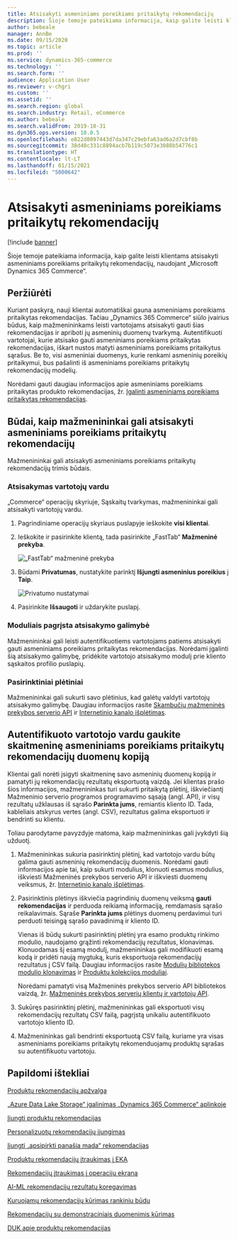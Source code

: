 ```yaml
---
title: Atsisakyti asmeniniams poreikiams pritaikytų rekomendacijų
description: Šioje temoje pateikiama informacija, kaip galite leisti klientams atsisakyti asmeniniams poreikiams pritaikytų rekomendacijų, naudojant „Microsoft Dynamics 365 Commerce“.
author: bebeale
manager: AnnBe
ms.date: 09/15/2020
ms.topic: article
ms.prod: ''
ms.service: dynamics-365-commerce
ms.technology: ''
ms.search.form: ''
audience: Application User
ms.reviewer: v-chgri
ms.custom: ''
ms.assetid: ''
ms.search.region: global
ms.search.industry: Retail, eCommerce
ms.author: bebeale
ms.search.validFrom: 2019-10-31
ms.dyn365.ops.version: 10.0.5
ms.openlocfilehash: e822d0097443d7da347c29ebfa63ad6a2d7cbf8b
ms.sourcegitcommit: 38d40c331c8894acb7b119c5073e3088b54776c1
ms.translationtype: HT
ms.contentlocale: lt-LT
ms.lasthandoff: 01/15/2021
ms.locfileid: "5000642"
---
```

# <a name="opt-out-of-personalized-recommendations"></a>Atsisakyti asmeniniams poreikiams pritaikytų rekomendacijų

[!include [banner](includes/banner.md)]

Šioje temoje pateikiama informacija, kaip galite leisti klientams atsisakyti asmeniniams poreikiams pritaikytų rekomendacijų, naudojant „Microsoft Dynamics 365 Commerce“.

## <a name="overview"></a>Peržiūrėti

Kuriant paskyrą, nauji klientai automatiškai gauna asmeniniams poreikiams pritaikytas rekomendacijas. Tačiau „Dynamics 365 Commerce“ siūlo įvairius būdus, kaip mažmenininkams leisti vartotojams atsisakyti gauti šias rekomendacijas ir apriboti jų asmeninių duomenų tvarkymą. Autentifikuoti vartotojai, kurie atsisako gauti asmeniniams poreikiams pritaikytas rekomendacijas, iškart nustos matyti asmeniniams poreikiams pritaikytus sąrašus. Be to, visi asmeniniai duomenys, kurie renkami asmeninių poreikių pritaikymui, bus pašalinti iš asmeniniams poreikiams pritaikytų rekomendacijų modelių.

Norėdami gauti daugiau informacijos apie asmeniniams poreikiams pritaikytas produkto rekomendacijas, žr. [Įgalinti asmeniniams poreikiams pritaikytas rekomendacijas](personalized-recommendations.md).

## <a name="ways-for-retailers-to-implement-an-opt-out-experience"></a>Būdai, kaip mažmenininkai gali atsisakyti asmeniniams poreikiams pritaikytų rekomendacijų

Mažmenininkai gali atsisakyti asmeniniams poreikiams pritaikytų rekomendacijų trimis būdais.

### <a name="opting-out-on-behalf-of-users"></a>Atsisakymas vartotojų vardu

„Commerce“ operacijų skyriuje, Sąskaitų tvarkymas, mažmenininkai gali atsisakyti vartotojų vardu.

1. Pagrindiniame operacijų skyriaus puslapyje ieškokite **visi klientai**.
1. Ieškokite ir pasirinkite klientą, tada pasirinkite „FastTab“ **Mažmeninė prekyba**.

    ![„FastTab“ mažmeninė prekyba](./media/Disablepersonalizationpart1.png)

1. Būdami **Privatumas**, nustatykite parinktį **Išjungti asmeninius poreikius** į **Taip**.

    ![Privatumo nustatymai](./media/Disablepersonalizationpart2.png)

1. Pasirinkite **Išsaugoti** ir uždarykite puslapį.

### <a name="module-based-opt-out-experience"></a>Moduliais pagrįsta atsisakymo galimybė

Mažmenininkai gali leisti autentifikuotiems vartotojams patiems atsisakyti gauti asmeniniams poreikiams pritaikytas rekomendacijas. Norėdami įgalinti šią atsisakymo galimybę, pridėkite vartotojo atsisakymo modulį prie kliento sąskaitos profilio puslapių.

### <a name="custom-extensions"></a>Pasirinktiniai plėtiniai

Mažmenininkai gali sukurti savo plėtinius, kad galėtų valdyti vartotojų atsisakymo galimybę. Daugiau informacijos rasite [Skambučių mažmeninės prekybos serverio API](e-commerce-extensibility/call-retail-server-apis.md) ir [Internetinio kanalo išplėtimas](e-commerce-extensibility/overview.md).

## <a name="obtain-a-digital-copy-of-personalized-recommendations-data-on-behalf-of-an-authenticated-user"></a>Autentifikuoto vartotojo vardu gaukite skaitmeninę asmeniniams poreikiams pritaikytų rekomendacijų duomenų kopiją

Klientai gali norėti įsigyti skaitmeninę savo asmeninių duomenų kopiją ir pamatyti jų rekomendacijų rezultatų eksportuotą vaizdą. Jei klientas prašo šios informacijos, mažmenininkas turi sukurti pritaikytą plėtinį, iškviečiantį Mažmeninio serverio programos programavimo sąsają (angl. API), ir visų rezultatų užklausas iš sąrašo **Parinkta jums**, remiantis kliento ID. Tada, kableliais atskyrus vertes (angl. CSV), rezultatus galima eksportuoti ir bendrinti su klientu.

Toliau parodytame pavyzdyje matoma, kaip mažmenininkas gali įvykdyti šią užduotį.

1. Mažmenininkas sukuria pasirinktinį plėtinį, kad vartotojo vardu būtų galima gauti asmeninių rekomendacijų duomenis. Norėdami gauti informacijos apie tai, kaip sukurti modulius, klonuoti esamus modulius, iškviesti Mažmeninės prekybos serverio API ir iškviesti duomenų veiksmus, žr. [Internetinio kanalo išplėtimas](e-commerce-extensibility/overview.md).
2. Pasirinktinis plėtinys iškviečia pagrindinių duomenų veiksmą **gauti rekomendacijas** ir perduoda reikiamą informaciją, remdamasis sąrašo reikalavimais. Sąraše **Parinkta jums** plėtinys duomenų perdavimui turi perduoti teisingą sąrašo pavadinimą ir kliento ID.

    Vienas iš būdų sukurti pasirinktinį plėtinį yra esamo produktų rinkimo modulio, naudojamo grąžinti rekomendacijų rezultatus, klonavimas. Klonuodamas šį esamą modulį, mažmenininkas gali modifikuoti esamą kodą ir pridėti naują mygtuką, kuris eksportuoja rekomendacijų rezultatus į CSV failą. Daugiau informacijos rasite [Modulių bibliotekos modulio klonavimas](e-commerce-extensibility/clone-starter-module.md) ir [Produktų kolekcijos moduliai](product-collection-module-overview.md).

    Norėdami pamatyti visą Mažmeninės prekybos serverio API bibliotekos vaizdą, žr. [Mažmeninės prekybos serverių klientų ir vartotojų API](dev-itpro/retail-server-customer-consumer-api.md).

3. Sukūręs pasirinktinį plėtinį, mažmenininkas gali eksportuoti visų rekomendacijų rezultatų CSV failą, pagrįstą unikaliu autentifikuoto vartotojo kliento ID.
4. Mažmenininkas gali bendrinti eksportuotą CSV failą, kuriame yra visas asmeniniams poreikiams pritaikytų rekomenduojamų produktų sąrašas su autentifikuotu vartotoju.

## <a name="additional-resources"></a>Papildomi ištekliai

[Produktų rekomendacijų apžvalga](product-recommendations.md)

[„Azure Data Lake Storage“ įgalinimas „Dynamics 365 Commerce“ aplinkoje](enable-adls-environment.md)

[Įjungti produktų rekomendacijas](enable-product-recommendations.md)

[Personalizuotų rekomendacijų įjungimas](personalized-recommendations.md)

[Įjungti „apsipirkti panašia mada“ rekomendacijas](shop-similar-looks.md)

[Produktų rekomendacijų įtraukimas į EKA](product.md)

[Rekomendacijų įtraukimas į operacijų ekraną](add-recommendations-control-pos-screen.md)

[AI-ML rekomendacijų rezultatų koregavimas](modify-product-recommendation-results.md)

[Kuruojamų rekomendacijų kūrimas rankiniu būdu](create-editorial-recommendation-lists.md)

[Rekomendacijų su demonstraciniais duomenimis kūrimas](product-recommendations-demo-data.md)

[DUK apie produktų rekomendacijas](faq-recommendations.md)
